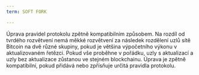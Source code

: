```yaml
---
term: SOFT FORK

---
```

Úprava pravidel protokolu zpětně kompatibilním způsobem. Na rozdíl od tvrdého rozvětvení nemá měkké rozvětvení za následek rozdělení uzlů sítě Bitcoin na dvě různé skupiny, pokud je většina výpočetního výkonu v aktualizovaném řetězci. Pokud vše proběhne v pořádku, uzly s aktualizací a uzly bez aktualizace zůstanou ve stejném blockchainu. Úprava je zpětně kompatibilní, pokud přidává nebo zpřísňuje určitá pravidla protokolu.